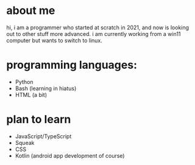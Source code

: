 # about me
hi, i am a programmer who started at scratch in 2021, and now is looking out to other stuff more advanced. i am currently working from a win11 computer but wants to switch to linux.
# programming languages:

- Python
- Bash (learning in hiatus)
- HTML (a bit)
# plan to learn

- JavaScript/TypeScript
- Squeak
- CSS
- Kotlin (android app development of course)

<!---
cWorksLLC/cWorksLLC is a ✨ special ✨ repository because its `README.md` (this file) appears on your GitHub profile.
You can click the Preview link to take a look at your changes.
--->
